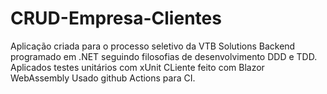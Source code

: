 # CRUD-Empresa-Clientes
Aplicação criada para o processo seletivo da VTB Solutions
Backend programado em .NET seguindo filosofias de desenvolvimento DDD e TDD.
Aplicados testes unitários com xUnit
CLiente feito com Blazor WebAssembly
Usado github Actions para CI.
